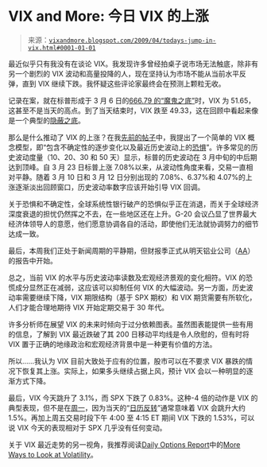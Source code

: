<!--yml

类别：未分类

日期：2024-05-18 17:52:54

-->

# VIX and More: 今日 VIX 的上涨

> 来源：[`vixandmore.blogspot.com/2009/04/todays-jump-in-vix.html#0001-01-01`](http://vixandmore.blogspot.com/2009/04/todays-jump-in-vix.html#0001-01-01)

最近似乎只有我没有在谈论 VIX。我发现许多曾经拍桌子说市场无法触底，除非有另一个剧烈的 VIX 波动和高量投降的人，现在坚持认为市场不能从当前水平反弹，直到 VIX 继续下跌。我怀疑这些评论家最终会在预测上颗粒无收。

记录在案，就在标普形成于 3 月 6 日的[666.79 的“魔鬼之底”](http://vixandmore.blogspot.com/search/label/devil%27s%20bottom)时，VIX 为 51.65，这甚至不是当天的高点。到了当天结束时，VIX 跌至 49.33，这在回顾中看起来像是一个典型的[隐蔽之底](http://vixandmore.blogspot.com/search/label/stealth%20bottom)。

那么是什么推动了 VIX 的上涨？在我[先前的帖子](http://vixandmore.blogspot.com/2009/03/markets-continue-to-fall-vix-relatively.html)中，我提出了一个简单的 VIX 概念模型，即“包含不确定性的逐步变化以及最近历史波动上的[恐惧](http://vixandmore.blogspot.com/search/label/fear)”。许多常见的历史波动度量（10、20、30 和 50 天）显示，标普的历史波动在 3 月中旬的中后期达到顶峰。自 3 月 23 日标普上涨 7.08%以来，从波动性角度来看，交易一直相对平静。随着 3 月 10 日和 3 月 12 日分别出现的 7.08%、6.37%和 4.07%的上涨逐渐淡出回顾窗口，历史波动率数字应该开始引导 VIX 回调。

关于恐惧和不确定性，全球系统性银行破产的恐惧似乎正在消退，而关于全球经济深度衰退的担忧仍然挥之不去，在一些地区还在上升。G-20 会议凸显了世界最大经济体领导人的意愿，他们愿意协调各自的活动，即使他们无法就协调努力的细节达成一致。

最后，本周我们正处于新闻周期的平静期，但财报季正式从明天铝业公司（[AA](http://finance.google.com/finance?q=aa&hl=en)）的报告中开始。

总之，当前 VIX 的水平与历史波动率读数及宏观经济景观的变化相符。VIX 的恐慌成分显然正在减弱，这应该可以抑制任何 VIX 的大幅波动。另一方面，历史波动率需要继续下降，VIX 期限结构（基于 SPX 期权）和 VIX 期货需要有所软化，人们才能合理地期待 VIX 开始定期交易于 30 年代。

许多分析师在展望 VIX 的未来时倾向于过分依赖图表。虽然图表能提供一些有用的信息，了解到 VIX 最近跌破了其 200 日移动平均线是令人欣慰的，但有时将 VIX 置于正确的地缘政治和宏观经济背景中是一种更有价值的方法。

所以……我认为 VIX 目前大致处于应有的位置，股市可以在不要求 VIX 暴跌的情况下恢复其上涨。实际上，如果多头继续占据上风，预计 VIX 会以一种明显的逐渐方式下降。

最后，VIX 今天跳升了 3.1%，而 SPX 下跌了 0.83%。这种-4 倍的动作是 VIX 的典型表现，但不是在[周一](http://vixandmore.blogspot.com/search/label/Monday)，因为当天的“[日历反转](http://vixandmore.blogspot.com/search/label/calendar%20reversion)”通常意味着 VIX 会跳升大约 1.5%。再加上周五交易时段下午 4:00 至 4:15 ET 期间 VIX 下跌的 1.53%，可以说 VIX 今天的表现相对于 SPX 几乎没有任何变动。

关于 VIX 最近走势的另一视角，我推荐阅读[Daily Options Report](http://adamsoptions.blogspot.com/)中的[More Ways to Look at Volatility](http://adamsoptions.blogspot.com/2009/04/more-ways-to-look-at-volatility.html)。
